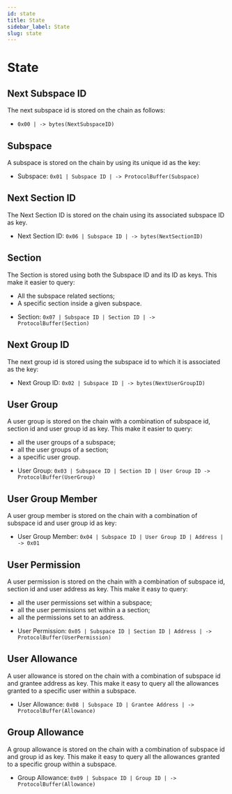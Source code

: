 ```yaml
---
id: state
title: State
sidebar_label: State
slug: state
---
```


# State

## Next Subspace ID
The next subspace id is stored on the chain as follows:

* `0x00 | -> bytes(NextSubspaceID)`

## Subspace
A subspace is stored on the chain by using its unique id as the key:

* Subspace: `0x01 | Subspace ID | -> ProtocolBuffer(Subspace)`

## Next Section ID
The Next Section ID is stored on the chain using its associated subspace ID as key.

* Next Section ID: `0x06 | Subspace ID | -> bytes(NextSectionID)`

## Section
The Section is stored using both the Subspace ID and its ID as keys. This make it easier to query:
- All the subspace related sections;
- A specific section inside a given subspace.

* Section: `0x07 | Subspace ID | Section ID | -> ProtocolBuffer(Section)`

## Next Group ID
The next group id is stored using the subspace id to which it is associated as the key:

* Next Group ID: `0x02 | Subspace ID | -> bytes(NextUserGroupID)`

## User Group
A user group is stored on the chain with a combination of subspace id, section id and user group id as key. This make it easier to query:
- all the user groups of a subspace;
- all the user groups of a section;
- a specific user group.

* User Group: `0x03 | Subspace ID | Section ID | User Group ID -> ProtocolBuffer(UserGroup)`

## User Group Member
A user group member is stored on the chain with a combination of subspace id and user group id as key:

* User Group Member: `0x04 | Subspace ID | User Group ID | Address | -> 0x01`

## User Permission
A user permission is stored on the chain with a combination of subspace id, section id and user address as key. This make it easy to query:
- all the user permissions set within a subspace;
- all the user permissions set within a a section;
- all the permissions set to an address.

* User Permission: `0x05 | Subspace ID | Section ID | Address | -> ProtocolBuffer(UserPermission)`

## User Allowance
A user allowance is stored on the chain with a combination of subspace id and grantee address as key. This make it easy to query all the allowances granted to a specific user within a subspace.

* User Allowance: `0x08 | Subspace ID | Grantee Address | -> ProtocolBuffer(Allowance)`

## Group Allowance
A group allowance is stored on the chain with a combination of subspace id and group id as key. This make it easy to query all the allowances granted to a specific group within a subspace.

* Group Allowance: `0x09 | Subspace ID | Group ID | -> ProtocolBuffer(Allowance)`